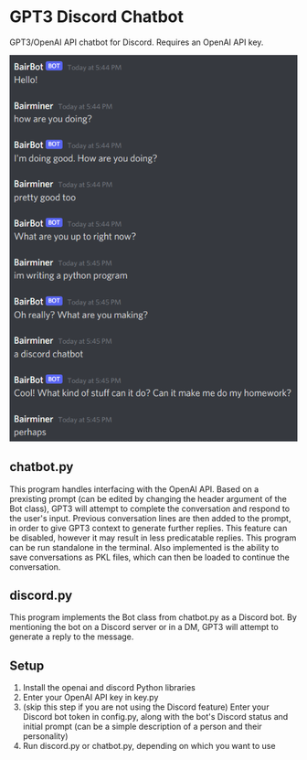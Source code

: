 # GPT3 Discord Chatbot
GPT3/OpenAI API chatbot for Discord. Requires an OpenAI API key.

![Sample](images/convo.png)

## chatbot.py
This program handles interfacing with the OpenAI API. Based on a prexisting prompt (can be edited by changing the header argument of the Bot class), GPT3 will attempt to complete the conversation and respond to the user's input. Previous conversation lines are then added to the prompt, in order to give GPT3 context to generate further replies. This feature can be disabled, however it may result in less predicatable replies. This program can be run standalone in the terminal. Also implemented is the ability to save conversations as PKL files, which can then be loaded to continue the conversation.

## discord.py
This program implements the Bot class from chatbot.py as a Discord bot. By mentioning the bot on a Discord server or in a DM, GPT3 will attempt to generate a reply to the message. 

## Setup 
1. Install the openai and discord Python libraries
2. Enter your OpenAI API key in key.py
3. (skip this step if you are not using the Discord feature) Enter your Discord bot token in config.py, along with the bot's Discord status and initial prompt (can be a simple description of a person and their personality)
4. Run discord.py or chatbot.py, depending on which you want to use
